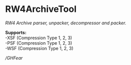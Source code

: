 # RW4ArchiveTool
*RW4 Archive parser, unpacker, decompressor and packer.* <br>

**Supports:** <br>
-XSF (Compression Type 1, 2, 3) <br>
-PSF (Compression Type 1, 2, 3) <br>
-WSF (Compression Type 1, 2, 3) <br>

*/GHFear*

